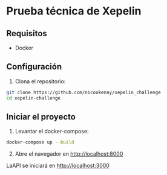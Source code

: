 <!-- @format -->

# Prueba técnica de Xepelin

## Requisitos

- Docker

## Configuración

1. Clona el repositorio:

```bash
git clone https://github.com/nicookenny/xepelin_challenge
cd xepelin-challenge
```

## Iniciar el proyecto

1. Levantar el docker-compose:

```bash
docker-compose up --build
```

2. Abre el navegador en [http://localhost:8000](http://localhost:8000)

LaAPI se iniciará en [http://localhost:3000](http://localhost:3000)
